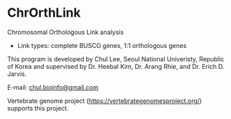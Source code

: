 # ChrOrthLink
Chromosomal Orthologous Link analysis
- Link types: complete BUSCO genes, 1:1 orthologous genes

This program is developed by Chul Lee, Seoul National Univeristy, Republic of Korea and supervised by Dr. Heebal Kim, Dr. Arang Rhie, and Dr. Erich D. Jarvis.

E-mail: chul.bioinfo@gmail.com

Vertebrate genome project (https://vertebrategenomesproject.org/) supports this project.

